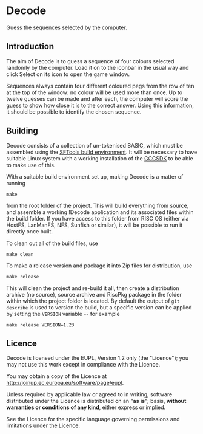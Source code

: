 Decode
======

Guess the sequences selected by the computer.


Introduction
------------

The aim of Decode is to guess a sequence of four colours selected randomly by the computer. Load it on to the iconbar in the usual way and click Select on its icon to open the game window.

Sequences always contain four different coloured pegs from the row of ten at the top of the window: no colour will be used more than once. Up to twelve guesses can be made and after each, the computer will score the guess to show how close it is to the correct answer. Using this information, it should be possible to identify the chosen sequence.


Building
--------

Decode consists of a collection of un-tokenised BASIC, which must be assembled using the [SFTools build environment](https://github.com/steve-fryatt). It will be necessary to have suitable Linux system with a working installation of the [GCCSDK](http://www.riscos.info/index.php/GCCSDK) to be able to make use of this.

With a suitable build environment set up, making Decode is a matter of running

	make

from the root folder of the project. This will build everything from source, and assemble a working !Decode application and its associated files within the build folder. If you have access to this folder from RISC OS (either via HostFS, LanManFS, NFS, Sunfish or similar), it will be possible to run it directly once built.

To clean out all of the build files, use

	make clean

To make a release version and package it into Zip files for distribution, use

	make release

This will clean the project and re-build it all, then create a distribution archive (no source), source archive and RiscPkg package in the folder within which the project folder is located. By default the output of `git describe` is used to version the build, but a specific version can be applied by setting the `VERSION` variable -- for example

	make release VERSION=1.23


Licence
-------

Decode is licensed under the EUPL, Version 1.2 only (the "Licence"); you may not use this work except in compliance with the Licence.

You may obtain a copy of the Licence at <http://joinup.ec.europa.eu/software/page/eupl>.

Unless required by applicable law or agreed to in writing, software distributed under the Licence is distributed on an "**as is**"; basis, **without warranties or conditions of any kind**, either express or implied.

See the Licence for the specific language governing permissions and limitations under the Licence.